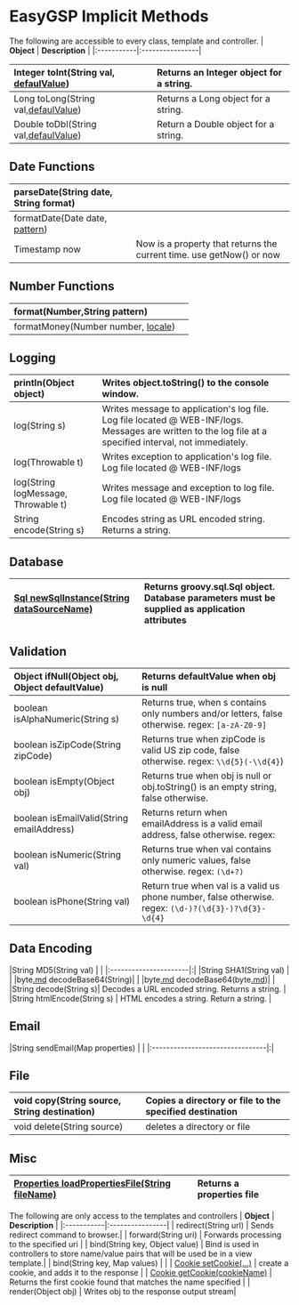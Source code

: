 # EasyGSP Implicit Methods #


The following are accessible to every class, template and controller.
| **Object** | **Description** |
|:-----------|:----------------|

| Integer toInt(String val, [defaulValue](Integer.md)) | Returns an Integer object for a string. |
|:-----------------------------------------------------|:----------------------------------------|
| Long toLong(String val,[defaulValue](Long.md)) | Returns a Long object for a string. |
| Double toDbl(String val,[defaulValue](Double.md)) | Return a Double object for a string. |

## Date Functions ##
| parseDate(String date, String format) |  |
|:--------------------------------------|:-|
| formatDate(Date date, [pattern](String.md)) |  |
|Timestamp now| Now is a property that returns the current time. use getNow() or now  |


## Number Functions ##
| format(Number,String pattern) |  |
|:------------------------------|:-|
| formatMoney(Number number, [locale](Locale.md)) |  |

## Logging ##
| println(Object object) | Writes object.toString() to the console window.  |
|:-----------------------|:-------------------------------------------------|
| log(String s)| Writes message to application's log file.  Log file located @ WEB-INF/logs. Messages are written to the log file at a specified interval, not immediately. |
| log(Throwable t)| Writes exception to application's log file.  Log file located @ WEB-INF/logs |
| log(String logMessage, Throwable t) | Writes message and exception to log file. Log file located @ WEB-INF/logs |
| String encode(String s)| Encodes string as  URL encoded string.  Returns a string. |


## Database ##
| [Sql newSqlInstance(String dataSourceName)](howto_newSqlInstance.md) | Returns groovy.sql.Sql object.  Database parameters must be supplied as application attributes |
|:---------------------------------------------------------------------|:-----------------------------------------------------------------------------------------------|


## Validation ##
| Object ifNull(Object obj, Object defaultValue)| Returns defaultValue when obj is null|
|:----------------------------------------------|:-------------------------------------|
| boolean isAlphaNumeric(String s) | Returns true, when s contains only numbers and/or letters, false otherwise. regex:  `[a-zA-Z0-9]`|
| boolean isZipCode(String zipCode) | Returns true when zipCode is valid US zip code, false otherwise. regex: `\\d{5}(-\\d{4}`) |
| boolean isEmpty(Object obj) | Returns true when obj is null or obj.toString() is an empty string, false otherwise.|
| boolean isEmailValid(String emailAddress)| Returns return when emailAddress is a valid email address, false otherwise. regex: |
| boolean isNumeric(String val)|Returns true when val contains only numeric values, false otherwise. regex: `(\d+?)` |
| boolean isPhone(String val) |Return true when val is a valid us phone number, false otherwise. regex: `(\d-)?(\d{3}-)?\d{3}-\d{4}`|

## Data Encoding ##
|String MD5(String val) | |
|:----------------------|:|
|String SHA1(String val) |  |
|byte[.md](.md) decodeBase64(String)|  |
|byte[.md](.md) decodeBase64(byte[.md](.md))|  |
|String decode(String s)| Decodes a URL encoded string.  Returns a string. |
|String htmlEncode(String s) | HTML encodes a string. Return a string. |

## Email ##
|String sendEmail(Map properties) | |
|:--------------------------------|:|

## File ##
|void copy(String source, String destination) | Copies a directory or file to the specified destination|
|:--------------------------------------------|:-------------------------------------------------------|
|void delete(String source) | deletes a directory or file |

## Misc ##
| [Properties loadPropertiesFile(String fileName)](howto_prop_file.md) | Returns a properties file |
|:---------------------------------------------------------------------|:--------------------------|


The following are only access to the templates and controllers
| **Object** | **Description** |
|:-----------|:----------------|
| redirect(String url) | Sends redirect command to browser.|
| forward(String uri) | Forwards processing to the specified uri |
| bind(String key, Object value) | Bind is used in controllers to store name/value pairs  that will be used be in a view template.|
| bind(String key, Map values) |  |
| [Cookie setCookie(...)](howto_cookie.md) | create a cookie, and adds it to the response |
| [Cookie getCookie(cookieName)](howto_cookie.md) | Returns the first cookie found that matches the name specified  |
| render(Object obj) | Writes obj to the response output stream|